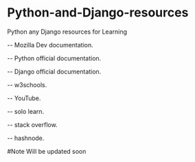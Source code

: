 # Python-and-Django-resources
Python any Django resources for Learning


-- Mozilla Dev documentation.

-- Python official documentation.

-- Django official documentation.

-- w3schools.

-- YouTube.

-- solo learn.

-- stack overflow.

-- hashnode.

#Note Will be updated soon
